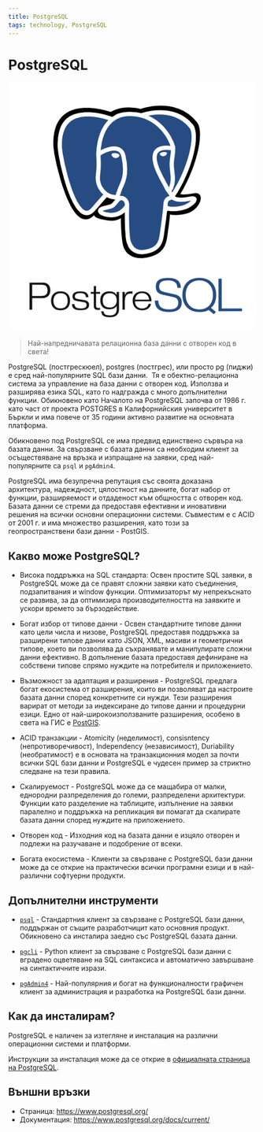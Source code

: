 ```yaml
---
title: PostgreSQL
tags: technology, PostgreSQL
---
```


# PostgreSQL

![PostgreSQL лого](./img/pg_logo.png)

> Най-напредничавата релационна база данни с отворен код в света!

PostgreSQL (постгрескюел), postgres (постгрес), или просто pg (пиджи) e сред най-популярните SQL бази данни.
​
Тя е обектно-релационна система за управление на база данни с отворен код. Използва и разширява езика SQL, като го надгражда с много допълнителни функции. Обикновено като  Началото на PostgreSQL започва от 1986 г. като част от проекта POSTGRES в Калифорнийския университет в Бъркли и има повече от 35 години активно развитие на основната платформа.

Обикновено под PostgreSQL се има предвид единствено сървъра на базата данни. За свързване с базата данни са необходим клиент за осъществяване на връзка и изпращане на заявки, сред най-популярните са `psql` и `pgAdmin4`.

PostgreSQL има безупречна репутация със своята доказана архитектура, надеждност, цялостност на данните, богат набор от функции, разширяемост и отдаденост към общността с отворен код. Базата данни се стреми да предоставя ефективни и иновативни решения на всички основни операционни системи. Съвместим е с ACID от 2001 г. и има множество разширения, като този за геопространствени бази данни - PostGIS.


## Какво може PostgreSQL?

- Висока поддръжка на SQL стандарта: Освен простите SQL заявки, в PostgreSQL може да се правят сложни заявки като съединения, подзапитвания и window функции. Оптимизаторът му непрекъснато се развива, за да оптимизира производителността на заявките и ускори времето за бързодействие.

- Богат избор от типове данни - Освен стандартните типове данни като цели числа и низове, PostgreSQL предоставя поддръжка за разширени типове данни като JSON, XML, масиви и геометрични типове, което ви позволява да съхранявате и манипулирате сложни данни ефективно.
В допълнение базата предоставя дефиниране на собствени типове спрямо нуждите на потребителя и приложението.

- Възможност за адаптация и разширения - PostgreSQL предлага богат екосистема от разширения, които ви позволяват да настроите базата данни според конкретните си нужди. Тези разширения варират от методи за индексиране до типове данни и процедурни езици. Едно от най-широкоизползваните разширения, особено в света на ГИС е [PostGIS](./006_postgis.md).

- ACID транзакции - Atomicity (неделимост), consisntency (непротиворечивост), Independency (независимост), Duriability (необратимост) е в основата на транзакционния модел за почти всички SQL бази данни и PostgreSQL е чудесен пример за стриктно следване на тези правила.

- Скалируемост - PostgreSQL може да се мащабира от малки, еднородни разпределения до големи, разпределени архитектури. Функции като разделение на таблиците, изпълнение на заявки паралелно и поддръжка на репликация ви помагат да скалирате базата данни според нуждите на приложението.

- Отворен код - Изходния код на базата данни е изцяло отворен и подлежи на разучаване и подобрение от всеки.

- Богата екосистема - Клиенти за свързване с PostgreSQL бази данни може да се открие на практически всички програмни езици и в най-различни софтуерни продукти.


## Допълнителни инструменти

- [`psql`](https://www.postgresql.org/docs/current/static/app-psql.html) - Стандартния клиент за свързване с PostgreSQL бази данни, поддържан от същите разработчицит като основния продукт. Обикновено са инсталира заедно със PostgreSQL базата данни.

- [`pgcli`](https://www.pgcli.com/) - Python клиент за свързване с PostgreSQL бази данни с вградено оцветяване на SQL синтаксиса и автоматично завършване на синтактичните изрази.

- [`pgAdmin4`](https://www.pgadmin.org/) - Най-популярния и богат на функционалности графичен клиент за администрация и разработка на PostgreSQL бази данни.


## Как да инсталирам?

PostgreSQL е наличен за изтегляне и инсталация на различни операционни системи и платформи.

Инструкции за инсталация може да се открие в [официалната страница на PostgreSQL](https://www.postgresql.org/download/).


## Външни връзки

- Страница: https://www.postgresql.org/
- Документация: https://www.postgresql.org/docs/current/
